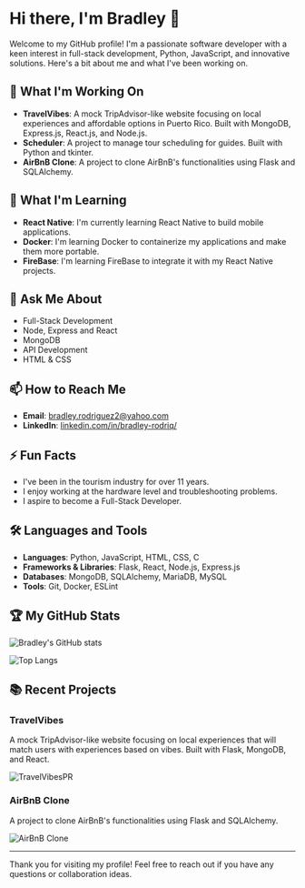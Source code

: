 # Hi there, I'm Bradley 👋

Welcome to my GitHub profile! I'm a passionate software developer with a keen interest in full-stack development, Python, JavaScript, and innovative solutions. Here's a bit about me and what I've been working on.

## 🔭 What I'm Working On
- **TravelVibes**: A mock TripAdvisor-like website focusing on local experiences and affordable options in Puerto Rico. Built with MongoDB, Express.js, React.js, and Node.js.
- **Scheduler**: A project to manage tour scheduling for guides. Built with Python and tkinter.
- **AirBnB Clone**: A project to clone AirBnB's functionalities using Flask and SQLAlchemy.

## 🌱 What I'm Learning
- **React Native**: I'm currently learning React Native to build mobile applications.
- **Docker**: I'm learning Docker to containerize my applications and make them more portable.
- **FireBase**: I'm learning FireBase to integrate it with my React Native projects.

## 💬 Ask Me About
- Full-Stack Development
- Node, Express and React
- MongoDB
- API Development
- HTML & CSS

## 📫 How to Reach Me
- **Email**: [bradley.rodriguez2@yahoo.com](mailto:your.email@example.com)
- **LinkedIn**: [linkedin.com/in/bradley-rodriq/](https://www.linkedin.com/in/yourprofile)

## ⚡ Fun Facts
- I've been in the tourism industry for over 11 years.
- I enjoy working at the hardware level and troubleshooting problems.
- I aspire to become a Full-Stack Developer.

## 🛠️ Languages and Tools
- **Languages**: Python, JavaScript, HTML, CSS, C
- **Frameworks & Libraries**: Flask, React, Node.js, Express.js
- **Databases**: MongoDB, SQLAlchemy, MariaDB, MySQL
- **Tools**: Git, Docker, ESLint

## 🏆 My GitHub Stats
![Bradley's GitHub stats](https://github-readme-stats.vercel.app/api?username=BradleyRodriq&show_icons=true&theme=radical)

![Top Langs](https://github-readme-stats.vercel.app/api/top-langs/?username=BradleyRodriq&layout=compact&theme=radical)

## 📚 Recent Projects

### TravelVibes
A mock TripAdvisor-like website focusing on local experiences that will match users with experiences based on vibes. Built with Flask, MongoDB, and React.

![TravelVibesPR](https://github.com/BradleyRodriq/TravelVibesPR)

### AirBnB Clone
A project to clone AirBnB's functionalities using Flask and SQLAlchemy.

![AirBnB Clone](https://github.com/BradleyRodriq/holbertonschool-AirBnB_clone_v4)

---

Thank you for visiting my profile! Feel free to reach out if you have any questions or collaboration ideas.
